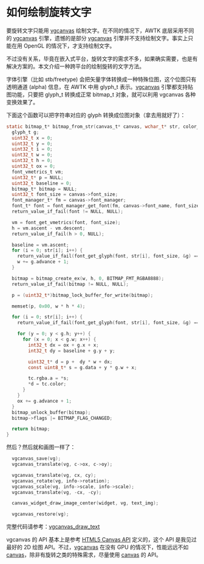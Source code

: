 # 如何绘制旋转文字

要旋转文字只能用 [vgcanvas](https://github.com/zlgopen/awtk/blob/master/docs/manual/vgcanvas_t.md) 绘制文字。在不同的情况下，AWTK 底层采用不同的 [vgcanvas](https://github.com/zlgopen/awtk/blob/master/docs/manual/vgcanvas_t.md) 引擎，遗憾的是部分 [vgcanvas](https://github.com/zlgopen/awtk/blob/master/docs/manual/vgcanvas_t.md) 引擎并不支持绘制文字。事实上只能在用 OpenGL 的情况下，才支持绘制文字。

不过没有关系，毕竟在嵌入式平台，旋转文字的需求不多，如果确实需要，也是有解决方案的。本文介绍一种跨平台的绘制旋转的文字方法。

字体引擎（比如 stb/freetype) 会把矢量字体转换成一种特殊位图，这个位图只有透明通道 (alpha) 信息，在 AWTK 中用 glyph\_t 表示。[vgcanvas](https://github.com/zlgopen/awtk/blob/master/docs/manual/vgcanvas_t.md) 引擎都支持贴图功能，只要把 glyph\_t 转换成正常 bitmap\_t 对象，就可以利用 vgcanvas 各种变换效果了。

下面这个函数可以把字符串对应的 glyph 转换成位图对象（拿去用就好了）：

```c
static bitmap_t* bitmap_from_str(canvas_t* canvas, wchar_t* str, color_t tc) {
  glyph_t g;
  uint32_t x = 0;
  uint32_t y = 0;
  uint32_t i = 0;
  uint32_t w = 0;
  uint32_t h = 0;
  uint32_t ox = 0;
  font_vmetrics_t vm;
  uint32_t* p = NULL;
  uint32_t baseline = 0;
  bitmap_t* bitmap = NULL;
  uint32_t font_size = canvas->font_size;
  font_manager_t* fm = canvas->font_manager;
  font_t* font = font_manager_get_font(fm, canvas->font_name, font_size);
  return_value_if_fail(font != NULL, NULL);

  vm = font_get_vmetrics(font, font_size);
  h = vm.ascent - vm.descent;
  return_value_if_fail(h > 0, NULL);

  baseline = vm.ascent;
  for (i = 0; str[i]; i++) {
    return_value_if_fail(font_get_glyph(font, str[i], font_size, &g) == RET_OK, NULL);
    w += g.advance + 1;
  }

  bitmap = bitmap_create_ex(w, h, 0, BITMAP_FMT_RGBA8888);
  return_value_if_fail(bitmap != NULL, NULL);

  p = (uint32_t*)bitmap_lock_buffer_for_write(bitmap);

  memset(p, 0x00, w * h * 4);

  for (i = 0; str[i]; i++) {
    return_value_if_fail(font_get_glyph(font, str[i], font_size, &g) == RET_OK, NULL);

    for (y = 0; y < g.h; y++) {
      for (x = 0; x < g.w; x++) {
        int32_t dx = ox + g.x + x;
        int32_t dy = baseline + g.y + y;

        uint32_t* d = p +  dy * w + dx;
        const uint8_t* s = g.data + y * g.w + x;

        tc.rgba.a = *s;
        *d = tc.color;
      }
    }
    ox += g.advance + 1;
  }
  bitmap_unlock_buffer(bitmap);
  bitmap->flags |= BITMAP_FLAG_CHANGED;

  return bitmap;
}
```

然后？然后就和画图一样了：

```c
  vgcanvas_save(vg);
  vgcanvas_translate(vg, c->ox, c->oy);

  vgcanvas_translate(vg, cx, cy);
  vgcanvas_rotate(vg, info->rotation);
  vgcanvas_scale(vg, info->scale, info->scale);
  vgcanvas_translate(vg, -cx, -cy);

  canvas_widget_draw_image_center(widget, vg, text_img);

  vgcanvas_restore(vg);
  ```

完整代码请参考：[vgcanvas_draw_text](https://github.com/zlgopen/awtk-c-demos/blob/master/demos/vgcanvas_draw_text.c)

vgcanvas 的 API 基本上是参考 [HTML5 Canvas API](https://www.w3schools.com/tags/ref_canvas.asp) 定义的，这个 API 是我见过最好的 2D 绘图 API。不过，[vgcanvas](https://github.com/zlgopen/awtk/blob/master/docs/manual/vgcanvas_t.md) 在没有 GPU 的情况下，性能远远不如 [canvas](https://github.com/zlgopen/awtk/blob/master/docs/manual/canvas_t.md)，除非有旋转之类的特殊需求，尽量使用 [canvas](https://github.com/zlgopen/awtk/blob/master/docs/manual/canvas_t.md) 的 API。
